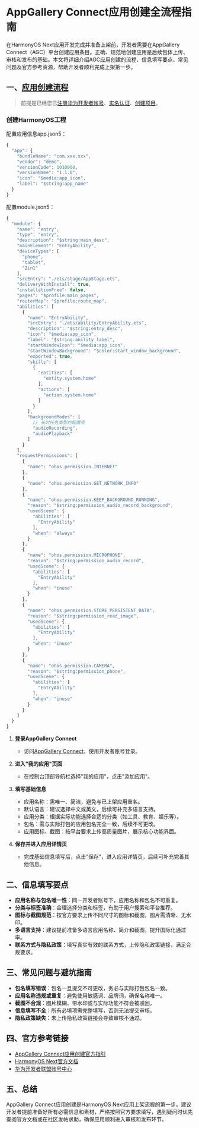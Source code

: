 # AppGallery Connect应用创建全流程指南

在HarmonyOS Next应用开发完成并准备上架前，开发者需要在AppGallery Connect（AGC）平台创建应用条目。正确、规范地创建应用是后续包体上传、审核和发布的基础。本文将详细介绍AGC应用创建的流程、信息填写要点、常见问题及官方参考资源，帮助开发者顺利完成上架第一步。

## 一、[应用创建流程](https://developer.huawei.com/consumer/cn/doc/app/agc-help-createharmonyapp-0000001945392297)

> 前提是已经您已[注册华为开发者账号](https://developer.huawei.com/consumer/cn/doc/start/registration-and-verification-0000001053628148)、[实名认证](https://developer.huawei.com/consumer/cn/doc/start/itrna-0000001076878172)、[创建项目](https://developer.huawei.com/consumer/cn/doc/app/agc-help-createproject-0000001100334664)。

### 创建HarmonyOS工程

配置应用信息app.json5：
```typescript
{
  "app": {
    "bundleName": "com.xxx.xxx",
    "vendor": "demo",
    "versionCode": 1010000,
    "versionName": "1.1.0",
    "icon": "$media:app_icon",
    "label": "$string:app_name"
  }
}
```

配置module.json5：
```typescript
{
  "module": {
    "name": "entry",
    "type": "entry",
    "description": "$string:main_desc",
    "mainElement": "EntryAbility",
    "deviceTypes": [
      "phone",
      "tablet",
      "2in1"
    ],
    "srcEntry": "./ets/stage/AppStage.ets",
    "deliveryWithInstall": true,
    "installationFree": false,
    "pages": "$profile:main_pages",
    "routerMap": "$profile:route_map",
    "abilities": [
      {
        "name": "EntryAbility",
        "srcEntry": "./ets/ability/EntryAbility.ets",
        "description": "$string:entry_desc",
        "icon": "$media:app_icon",
        "label": "$string:ability_label",
        "startWindowIcon": "$media:app_icon",
        "startWindowBackground": "$color:start_window_background",
        "exported": true,
        "skills": [
          {
            "entities": [
              "entity.system.home"
            ],
            "actions": [
              "action.system.home"
            ]
          }
        ],
        "backgroundModes": [
          // 长时任务类型的配置项
          "audioRecording",
          "audioPlayback"
        ]
      }
    ],
    "requestPermissions": [
      {
        "name": "ohos.permission.INTERNET"
      },
      {
        "name": "ohos.permission.GET_NETWORK_INFO"
      },
      {
        "name": "ohos.permission.KEEP_BACKGROUND_RUNNING",
        "reason": "$string:permission_audio_record_background",
        "usedScene": {
          "abilities": [
            "EntryAbility"
          ],
          "when": "always"
        }
      },
      {
        "name": "ohos.permission.MICROPHONE",
        "reason": "$string:permission_audio_record",
        "usedScene": {
          "abilities": [
            "EntryAbility"
          ],
          "when": "inuse"
        }
      },
      {
        "name": "ohos.permission.STORE_PERSISTENT_DATA",
        "reason": "$string:permission_read_image",
        "usedScene": {
          "abilities": [
            "EntryAbility"
          ],
          "when": "inuse"
        }
      },
      {
        "name": "ohos.permission.CAMERA",
        "reason": "$string:permission_phone",
        "usedScene": {
          "abilities": [
            "EntryAbility"
          ],
          "when": "inuse"
        }
      }
    ]
  }
}
```


1. **登录AppGallery Connect**
   - 访问[AppGallery Connect](https://developer.huawei.com/consumer/cn/service/josp/agc/index.html)，使用开发者账号登录。

2. **进入"我的应用"页面**
   - 在控制台顶部导航栏选择"我的应用"，点击"添加应用"。

3. **填写基础信息**
   - 应用名称：需唯一、简洁，避免与已上架应用重名。
   - 默认语言：建议选择中文或英文，后续可补充多语言支持。
   - 应用分类：根据实际功能选择合适的分类（如工具、教育、娱乐等）。
   - 包名：需与实际打包的应用包名完全一致，后续不可更改。
   - 应用图标、截图：按平台要求上传高质量图片，展示核心功能界面。

4. **保存并进入应用详情页**
   - 完成基础信息填写后，点击"保存"，进入应用详情页，后续可补充完善其他信息。

## 二、信息填写要点

- **应用名称与包名唯一性**：同一开发者账号下，应用名称和包名不可重复。
- **分类与标签准确**：合理选择分类和标签，有助于用户搜索和平台推荐。
- **图标与截图规范**：按官方要求上传不同尺寸的图标和截图，图片需清晰、无水印。
- **多语言支持**：建议提前准备多语言应用名称、简介和截图，提升国际化通过率。
- **联系方式与隐私政策**：填写真实有效的联系方式，上传隐私政策链接，满足合规要求。

## 三、常见问题与避坑指南

- **包名填写错误**：包名一旦提交不可更改，务必与实际打包包名一致。
- **应用名称违规或重复**：避免使用敏感词、品牌词，确保名称唯一。
- **截图不合规**：图片模糊、带水印或与实际功能不符会被驳回。
- **信息填写不全**：所有必填项需完整填写，否则无法提交审核。
- **隐私政策缺失**：未上传隐私政策链接会导致审核不通过。

## 四、官方参考链接

- [AppGallery Connect应用创建官方指引](https://developer.huawei.com/consumer/cn/doc/app/agc-help-createharmonyapp-0000001945392297)
- [HarmonyOS Next官方文档](https://developer.huawei.com/consumer/cn/doc/)
- [华为开发者联盟账号中心](https://developer.huawei.com/consumer/cn/)

## 五、总结

AppGallery Connect应用创建是HarmonyOS Next应用上架流程的第一步。建议开发者提前准备好所有必需信息和素材，严格按照官方要求填写，遇到疑问时优先查阅官方文档或在社区发帖求助，确保应用顺利进入审核和发布环节。
